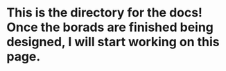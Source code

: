 # This is the directory for the docs! Once the borads are finished being designed, I will start working on this page. 

